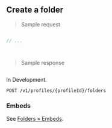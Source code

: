 ## Create a folder

> Sample request

```java

```

```c
// ...
```

```csharp

```

```php

```

> Sample response

```json

```

<aside class="warning">
In Development.
</aside>

`POST /v1/profiles/{profileId}/folders`

### Embeds

See [Folders &raquo; Embeds](#embeds-for-folders).
